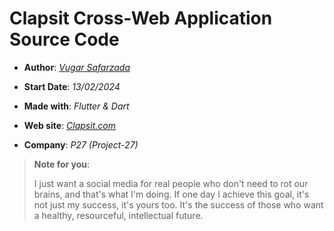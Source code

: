 # Clapsit Cross-Web Application Source Code

  

- **Author**: *[Vugar Safarzada](https://github.com/vugarsafarzada)*

- **Start Date**: *13/02/2024*

- **Made with**: *Flutter & Dart*

- **Web site**: *[Clapsit.com](https://www.clapsit.com)*

- **Company**: *P27 (Project-27)*


> **Note for you**: 
> 
> I just want a social media for real people who don't need to rot our brains, and that's what I'm doing. If one day I achieve this goal, it's not just my success, it's yours too. It's the success of those who want a healthy, resourceful, intellectual future.
> 